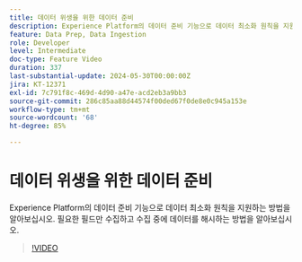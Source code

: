 ```yaml
---
title: 데이터 위생을 위한 데이터 준비
description: Experience Platform의 데이터 준비 기능으로 데이터 최소화 원칙을 지원하는 방법을 알아보십시오. 필요한 필드만 수집하고 수집 중에 데이터를 해시하는 방법을 알아보십시오.
feature: Data Prep, Data Ingestion
role: Developer
level: Intermediate
doc-type: Feature Video
duration: 337
last-substantial-update: 2024-05-30T00:00:00Z
jira: KT-12371
exl-id: 7c791f8c-469d-4d90-a47e-acd2eb3a9bb3
source-git-commit: 286c85aa88d44574f00ded67f0de8e0c945a153e
workflow-type: tm+mt
source-wordcount: '68'
ht-degree: 85%

---
```


# 데이터 위생을 위한 데이터 준비

Experience Platform의 데이터 준비 기능으로 데이터 최소화 원칙을 지원하는 방법을 알아보십시오. 필요한 필드만 수집하고 수집 중에 데이터를 해시하는 방법을 알아보십시오.

>[!VIDEO](https://video.tv.adobe.com/v/3449282/?learn=on&enablevpops&captions=kor)
